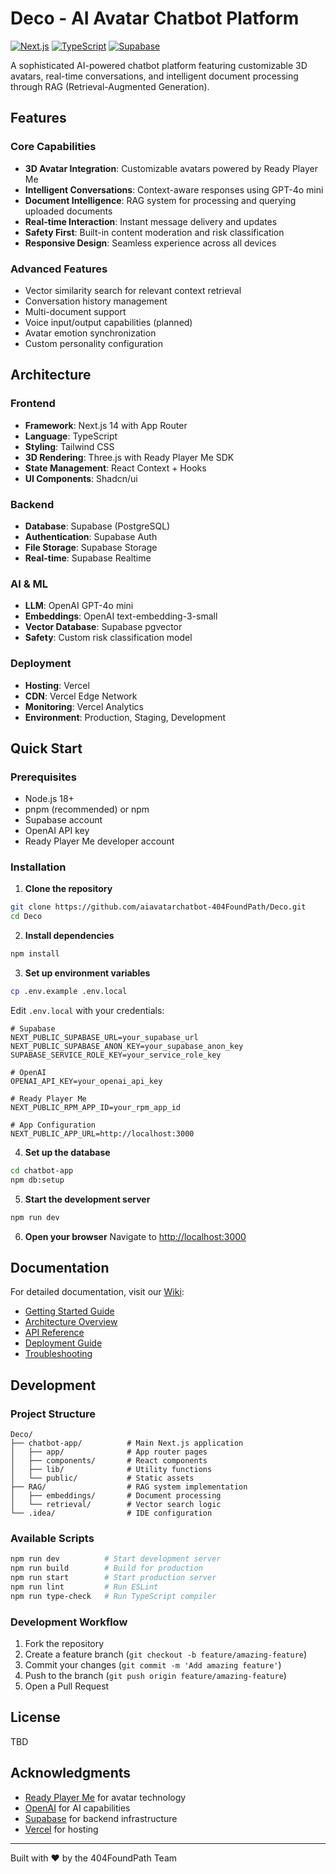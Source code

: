 # Deco - AI Avatar Chatbot Platform

[![Next.js](https://img.shields.io/badge/Next.js-14-black)](https://nextjs.org/)
[![TypeScript](https://img.shields.io/badge/TypeScript-5.0-blue)](https://www.typescriptlang.org/)
[![Supabase](https://img.shields.io/badge/Supabase-Backend-green)](https://supabase.com/)

A sophisticated AI-powered chatbot platform featuring customizable 3D avatars, real-time conversations, and intelligent document processing through RAG (Retrieval-Augmented Generation).

## Features

### Core Capabilities
- **3D Avatar Integration**: Customizable avatars powered by Ready Player Me
- **Intelligent Conversations**: Context-aware responses using GPT-4o mini
- **Document Intelligence**: RAG system for processing and querying uploaded documents
- **Real-time Interaction**: Instant message delivery and updates
- **Safety First**: Built-in content moderation and risk classification
- **Responsive Design**: Seamless experience across all devices

### Advanced Features
- Vector similarity search for relevant context retrieval
- Conversation history management
- Multi-document support
- Voice input/output capabilities (planned)
- Avatar emotion synchronization
- Custom personality configuration

## Architecture

### Frontend
- **Framework**: Next.js 14 with App Router
- **Language**: TypeScript
- **Styling**: Tailwind CSS
- **3D Rendering**: Three.js with Ready Player Me SDK
- **State Management**: React Context + Hooks
- **UI Components**: Shadcn/ui

### Backend
- **Database**: Supabase (PostgreSQL)
- **Authentication**: Supabase Auth
- **File Storage**: Supabase Storage
- **Real-time**: Supabase Realtime

### AI & ML
- **LLM**: OpenAI GPT-4o mini
- **Embeddings**: OpenAI text-embedding-3-small
- **Vector Database**: Supabase pgvector
- **Safety**: Custom risk classification model

### Deployment
- **Hosting**: Vercel
- **CDN**: Vercel Edge Network
- **Monitoring**: Vercel Analytics
- **Environment**: Production, Staging, Development

## Quick Start

### Prerequisites
- Node.js 18+
- pnpm (recommended) or npm
- Supabase account
- OpenAI API key
- Ready Player Me developer account

### Installation

1. **Clone the repository**
```bash
git clone https://github.com/aiavatarchatbot-404FoundPath/Deco.git
cd Deco
```

2. **Install dependencies**
```bash
npm install
```

3. **Set up environment variables**
```bash
cp .env.example .env.local
```

Edit `.env.local` with your credentials:

```env
# Supabase
NEXT_PUBLIC_SUPABASE_URL=your_supabase_url
NEXT_PUBLIC_SUPABASE_ANON_KEY=your_supabase_anon_key
SUPABASE_SERVICE_ROLE_KEY=your_service_role_key

# OpenAI
OPENAI_API_KEY=your_openai_api_key

# Ready Player Me
NEXT_PUBLIC_RPM_APP_ID=your_rpm_app_id

# App Configuration
NEXT_PUBLIC_APP_URL=http://localhost:3000
```

4. **Set up the database**
```bash
cd chatbot-app
npm db:setup
```

5. **Start the development server**
```bash
npm run dev
```

6. **Open your browser**
Navigate to [http://localhost:3000](http://localhost:3000)

## Documentation

For detailed documentation, visit our [Wiki](https://github.com/aiavatarchatbot-404FoundPath/Deco/wiki):

- [Getting Started Guide](https://github.com/aiavatarchatbot-404FoundPath/Deco/wiki/Getting-Started)
- [Architecture Overview](https://github.com/aiavatarchatbot-404FoundPath/Deco/wiki/Architecture)
- [API Reference](https://github.com/aiavatarchatbot-404FoundPath/Deco/wiki/API-Reference)
- [Deployment Guide](https://github.com/aiavatarchatbot-404FoundPath/Deco/wiki/Deployment)
- [Troubleshooting](https://github.com/aiavatarchatbot-404FoundPath/Deco/wiki/Troubleshooting)

## Development

### Project Structure
```
Deco/
├── chatbot-app/          # Main Next.js application
│   ├── app/              # App router pages
│   ├── components/       # React components
│   ├── lib/              # Utility functions
│   └── public/           # Static assets
├── RAG/                  # RAG system implementation
│   ├── embeddings/       # Document processing
│   └── retrieval/        # Vector search logic
└── .idea/                # IDE configuration
```

### Available Scripts
```bash
npm run dev          # Start development server
npm run build        # Build for production
npm run start        # Start production server
npm run lint         # Run ESLint
npm run type-check   # Run TypeScript compiler
```

### Development Workflow
1. Fork the repository
2. Create a feature branch (`git checkout -b feature/amazing-feature`)
3. Commit your changes (`git commit -m 'Add amazing feature'`)
4. Push to the branch (`git push origin feature/amazing-feature`)
5. Open a Pull Request

## License

TBD

## Acknowledgments

- [Ready Player Me](https://readyplayer.me/) for avatar technology
- [OpenAI](https://openai.com/) for AI capabilities
- [Supabase](https://supabase.com/) for backend infrastructure
- [Vercel](https://vercel.com/) for hosting

---

Built with ❤️ by the 404FoundPath Team
